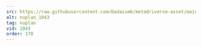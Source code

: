 ```yaml
---
src: https://raw.githubusercontent.com/Dadaism6/metadriverse-asset/main/script-nuplan-output-newcompressed/nuplan_1043.mp4
alt: nuplan_1043
tag: nuplan
vid: 1043
order: 178
---
```

